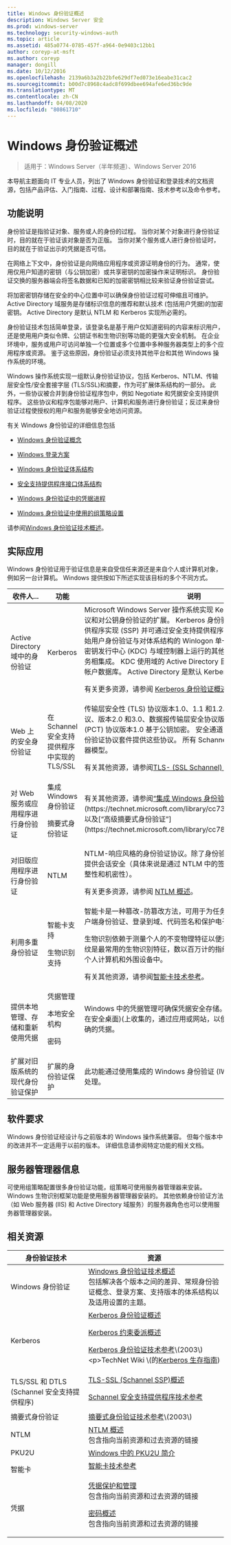 ```yaml
---
title: Windows 身份验证概述
description: Windows Server 安全
ms.prod: windows-server
ms.technology: security-windows-auth
ms.topic: article
ms.assetid: 485a0774-0785-457f-a964-0e9403c12bb1
author: coreyp-at-msft
ms.author: coreyp
manager: dongill
ms.date: 10/12/2016
ms.openlocfilehash: 2139a6b3a2b22bfe629df7ed073e16eabe31cac2
ms.sourcegitcommit: b00d7c8968c4adc8f699dbee694afe6ed36bc9de
ms.translationtype: MT
ms.contentlocale: zh-CN
ms.lasthandoff: 04/08/2020
ms.locfileid: "80861710"
---
```

# <a name="windows-authentication-overview"></a>Windows 身份验证概述

>适用于：Windows Server（半年频道）、Windows Server 2016

本导航主题面向 IT 专业人员，列出了 Windows 身份验证和登录技术的文档资源，包括产品评估、入门指南、过程、设计和部署指南、技术参考以及命令参考。

## <a name="feature-description"></a>功能说明
身份验证是指验证对象、服务或人的身份的过程。 当你对某个对象进行身份验证时，目的就在于验证该对象是否为正版。 当你对某个服务或人进行身份验证时，目的就在于验证出示的凭据是否可信。

在网络上下文中，身份验证是向网络应用程序或资源证明身份的行为。 通常，使用仅用户知道的密钥（与公钥加密）或共享密钥的加密操作来证明标识。 身份验证交换的服务器端会将签名数据和已知的加密密钥相比较来验证身份验证尝试。

将加密密钥存储在安全的中心位置中可以确保身份验证过程可伸缩且可维护。 Active Directory 域服务是存储标识信息的推荐和默认技术 \(包括用户凭据\)的加密密钥。 Active Directory 是默认 NTLM 和 Kerberos 实现所必需的。

身份验证技术包括简单登录，该登录名是基于用户仅知道密码的内容来标识用户，还是使用用户类似令牌、公钥证书和生物识别等功能的更强大安全机制。 在企业环境中，服务或用户可访问单独一个位置或多个位置中多种服务器类型上的多个应用程序或资源。 鉴于这些原因，身份验证必须支持其他平台和其他 Windows 操作系统的环境。

Windows 操作系统实现一组默认身份验证协议，包括 Kerberos、NTLM、传输层安全性\/安全套接字层 \(TLS\/SSL\)和摘要，作为可扩展体系结构的一部分。 此外，一些协议被合并到身份验证程序包中，例如 Negotiate 和凭据安全支持提供程序。 这些协议和程序包能够对用户、计算机和服务进行身份验证；反过来身份验证过程使授权的用户和服务能够安全地访问资源。

有关 Windows 身份验证的详细信息包括

-   [Windows 身份验证概念](windows-authentication-concepts.md)

-   [Windows 登录方案](windows-logon-scenarios.md)

-   [Windows 身份验证体系结构](windows-authentication-architecture.md)

-   [安全支持提供程序接口体系结构](security-support-provider-interface-architecture.md)

-   [Windows 身份验证中的凭据进程](credentials-processes-in-windows-authentication.md)

-   [Windows 身份验证中使用的组策略设置](group-policy-settings-used-in-windows-authentication.md)

请参阅[Windows 身份验证技术概述](windows-authentication-technical-overview.md)。

## <a name="practical-applications"></a>实际应用
Windows 身份验证用于验证信息是来自受信任来源还是来自个人或计算机对象，例如另一台计算机。 Windows 提供按如下所述实现该目标的多个不同方式。

|收件人...|功能|说明|
|----|------|--------|
|Active Directory 域中的身份验证|Kerberos|Microsoft Windows&nbsp;Server 操作系统实现 Kerberos 版本5身份验证协议和对公钥身份验证的扩展。 Kerberos 身份验证客户端作为安全支持提供程序实现 \(SSP\) 并可通过安全支持提供程序接口 \(SSPI\)进行访问。 初始用户身份验证与对体系结构的 Winlogon 单一登录\-集成。 Kerberos 密钥发行中心 \(KDC\) 与域控制器上运行的其他 Windows Server 安全服务相集成。 KDC 使用域的 Active Directory 目录服务数据库作为其安全帐户数据库。 Active Directory 是默认 Kerberos 实现所必需的。<p>有关更多资源，请参阅 [Kerberos 身份验证概述](../kerberos/kerberos-authentication-overview.md)。|
|Web 上的安全身份验证|在 Schannel 安全支持提供程序中实现的 TLS\/SSL|传输层安全性 \(TLS\) 协议版本1.0、1.1 和1.2、安全套接字层 \(SSL\) 协议、版本2.0 和3.0、数据报传输层安全协议版本1.0 以及专用通信传输 \(PCT\) 协议版本1.0 基于公钥加密。 安全通道 \(Schannel\) 提供程序身份验证协议套件提供这些协议。 所有 Schannel 协议使用客户端和服务器模型。<p>有关其他资源，请参阅[TLS- &#40;SSL Schannel&#41; SSP 概述](../tls/tls-ssl-schannel-ssp-overview.md)。|
|对 Web 服务或应用程序进行身份验证|集成 Windows 身份验证<p>摘要式身份验证|有关其他资源，请参阅[“集成 Windows 身份验证”](https://technet.microsoft.com/library/cc758557(v=WS.10).aspx)和[“摘要式身份验证”](https://technet.microsoft.com/library/cc738318(v=ws.10).aspx)，以及[“高级摘要式身份验证”](https://technet.microsoft.com/library/cc783131(v=ws.10).aspx)。|
|对旧版应用程序进行身份验证|NTLM|NTLM\-响应风格的身份验证协议。除了身份验证外，NTLM 协议还可以提供会话安全（具体来说是通过 NTLM 中的签名和密封功能提供消息完整性和机密性）。<p>有关更多资源，请参阅 [NTLM 概述](../kerberos/ntlm-overview.md)。|
|利用多重身份验证|智能卡支持<p>生物识别支持|智能卡是一种篡改\-防篡改方法，可用于为任务提供安全解决方案，如客户端身份验证、登录到域、代码签名和保护电子\-邮件。<p>生物识别依赖于测量个人的不变物理特征以便对此人进行唯一标识。 指纹是最常用的生物识别特征，数以百万计的指纹生物识别设备都嵌入到个人计算机和外围设备中。<p>有关其他资源，请参阅[智能卡技术参考](https://technet.microsoft.com/itpro/windows/keep-secure/smart-card-windows-smart-card-technical-reference)。 |
|提供本地管理、存储和重新使用凭据|凭据管理<p>本地安全机构<p>密码|Windows 中的凭据管理可确保凭据安全存储。 凭据是通过应用或网站在安全桌面\)\(上收集的，通过应用或网站，以便每次访问资源时都显示正确的凭据。<p>
|扩展对旧版系统的现代身份验证保护|扩展的身份验证保护|此功能通过使用集成的 Windows 身份验证 \(IWA\)来增强凭据的保护和处理。|

## <a name="software-requirements"></a>软件要求
Windows 身份验证经设计与之前版本的 Windows 操作系统兼容。 但每个版本中的改进并不一定适用于以前的版本。 详细信息请参阅特定功能的相关文档。

## <a name="server-manager-information"></a>服务器管理器信息
可使用组策略配置很多身份验证功能，组策略可使用服务器管理器来安装。 Windows 生物识别框架功能是使用服务器管理器安装的。 其他依赖身份验证方法（如 Web 服务器 \(IIS\) 和 Active Directory 域服务）的服务器角色也可以使用服务器管理器安装。

## <a name="related-resources"></a>相关资源

|身份验证技术|资源|
|----------------|-------|
|Windows 身份验证|[Windows 身份验证技术概述](../windows-authentication/windows-authentication-technical-overview.md)<br />包括解决各个版本之间的差异、常规身份验证概念、登录方案、支持版本的体系结构以及适用设置的主题。|
|Kerberos|[Kerberos 身份验证概述](../kerberos/kerberos-authentication-overview.md)<p>[Kerberos 约束委派概述](../kerberos/kerberos-constrained-delegation-overview.md)<p>[Kerberos 身份验证技术参考](https://technet.microsoft.com/library/cc739058(v=ws.10).aspx)\(2003\)<p>TechNet Wiki \(的[Kerberos 生存指南](https://social.technet.microsoft.com/wiki/contents/articles/4209.kerberos-survival-guide.aspx)\)|
|TLS\/SSL 和 DTLS \(Schannel 安全支持提供程序\)|[TLS-SSL &#40;Schannel SSP&#41;概述](../tls/tls-ssl-schannel-ssp-overview.md)<p>[Schannel 安全支持提供程序技术参考](../tls/schannel-security-support-provider-technical-reference.md)|
|摘要式身份验证|[摘要式身份验证技术参考](https://technet.microsoft.com/library/cc782794(v=ws.10).aspx)\(2003\)|
|NTLM|[NTLM 概述](../kerberos/ntlm-overview.md)<br />包含指向当前资源和过去资源的链接|
|PKU2U|[Windows 中的 PKU2U 简介](https://technet.microsoft.com/library/dd560634(v=ws.10).aspx)|
|智能卡|[智能卡技术参考](https://technet.microsoft.com/itpro/windows/keep-secure/smart-card-windows-smart-card-technical-reference)<p>
|凭据|[凭据保护和管理](../credentials-protection-and-management/credentials-protection-and-management.md)<br />包含指向当前资源和过去资源的链接<p>[密码概述](../kerberos/passwords-overview.md)<br />包含指向当前资源和过去资源的链接|


